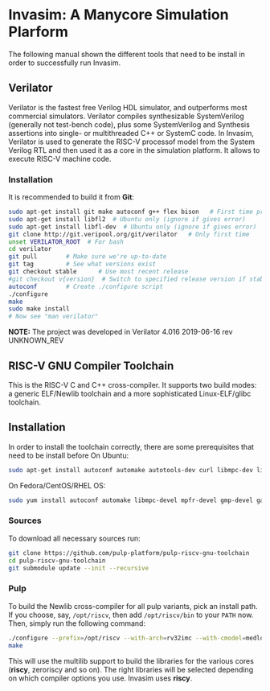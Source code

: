 # Invasim: A Manycore Simulation Plarform

The following manual shown the different tools that need to be install in order to successfully run Invasim.

## Verilator
Verilator is the fastest free Verilog HDL simulator, and outperforms most commercial simulators. Verilator compiles synthesizable SystemVerilog (generally not test-bench code), plus some SystemVerilog and Synthesis assertions into single- or multithreaded C++ or SystemC code. 
In Invasim, Verilator is used to generate the RISC-V processof model from the System Verilog RTL and then used it as a core in the simulation platform. It allows to execute RISC-V machine code.

### Installation
It is recommended to build it from **Git**:
```bash
sudo apt-get install git make autoconf g++ flex bison   # First time prerequisites 
sudo apt-get install libfl2  # Ubuntu only (ignore if gives error)
sudo apt-get install libfl-dev  # Ubuntu only (ignore if gives error)
git clone http://git.veripool.org/git/verilator   # Only first time
unset VERILATOR_ROOT  # For bash
cd verilator
git pull        # Make sure we're up-to-date
git tag         # See what versions exist
git checkout stable      # Use most recent release
#git checkout v{version}  # Switch to specified release version if stable doesn't work in project
autoconf        # Create ./configure script
./configure
make
sudo make install
# Now see "man verilator"
```

**NOTE:** The project was developed in Verilator 4.016 2019-06-16 rev UNKNOWN_REV

## RISC-V GNU Compiler Toolchain
This is the RISC-V C and C++ cross-compiler. It supports two build modes: a generic ELF/Newlib toolchain and a more sophisticated Linux-ELF/glibc toolchain.

## Installation
In order to install the toolchain correctly, there are some prerequisites that need to be install before On Ubuntu:
```bash
sudo apt-get install autoconf automake autotools-dev curl libmpc-dev libmpfr-dev libgmp-dev gawk build-essential bison flex texinfo gperf libtool patchutils bc zlib1g-dev
```
On Fedora/CentOS/RHEL OS:
```bash
sudo yum install autoconf automake libmpc-devel mpfr-devel gmp-devel gawk  bison flex texinfo patchutils gcc gcc-c++ zlib-devel
```
### Sources
To download all necessary sources run:
```bash
git clone https://github.com/pulp-platform/pulp-riscv-gnu-toolchain
cd pulp-riscv-gnu-toolchain
git submodule update --init --recursive
```
### Pulp
To build the Newlib cross-compiler for all pulp variants, pick an install path. If you choose, say, `/opt/riscv`, then add `/opt/riscv/bin` to your `PATH` now. Then, simply run the following command:
```bash
./configure --prefix=/opt/riscv --with-arch=rv32imc --with-cmodel=medlow --enable-multilib
make
```
This will use the multilib support to build the libraries for the various cores (**riscy**, zeroriscy and so on). The right libraries will be selected depending on which compiler options you use. Invasim uses **riscy**.


